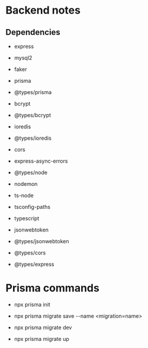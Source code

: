# Backend notes

## Dependencies
- express
- mysql2

- faker

- prisma
- @types/prisma

- bcrypt
- @types/bcrypt

- ioredis
- @types/ioredis

- cors
- express-async-errors
- @types/node
- nodemon
- ts-node
- tsconfig-paths
- typescript

- jsonwebtoken
- @types/jsonwebtoken

- @types/cors
- @types/express

# Prisma commands

- npx prisma init

- npx prisma migrate save --name <migration=name>

- npx prisma migrate dev

- npx prisma migrate up 